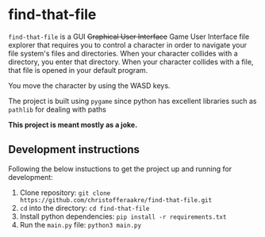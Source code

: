 # find-that-file
`find-that-file` is a GUI ~~Graphical User Interface~~
Game User Interface file explorer that requires you to control
a character in order to navigate your file system's files and directories.
When your character collides with a directory, you enter that directory.
When your character collides with a file, that file is opened in your
default program.

You move the character by using the WASD keys.

The project is built using `pygame` since python has excellent libraries
such as `pathlib` for dealing with paths

**This project is meant mostly as a joke.**

## Development instructions
Following the below instuctions to get the project up and running
for development:
1. Clone repository: `git clone https://github.com/christofferaakre/find-that-file.git`
2. `cd` into the directory: `cd find-that-file`
3. Install python dependencies: `pip install -r requirements.txt`
4. Run the `main.py` file: `python3 main.py`
